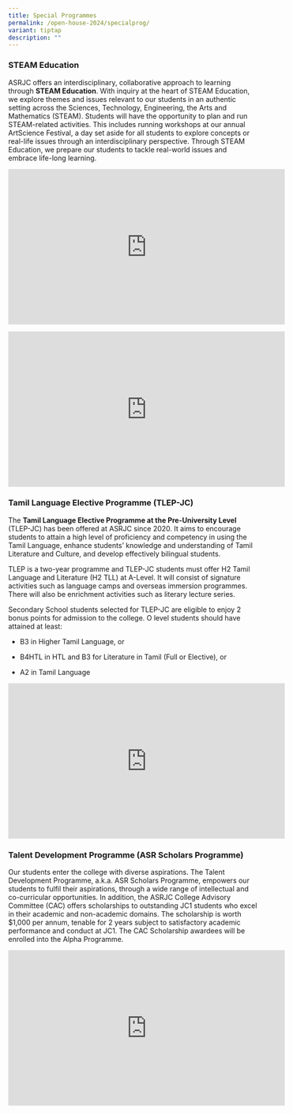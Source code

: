 ```yaml
---
title: Special Programmes
permalink: /open-house-2024/specialprog/
variant: tiptap
description: ""
---
```

<h3><strong>STEAM Education</strong></h3><p>ASRJC offers an interdisciplinary, collaborative approach to learning through <strong>STEAM Education</strong>. With inquiry at the heart of STEAM Education, we explore themes and issues relevant to our students in an authentic setting across the Sciences, Technology, Engineering, the Arts and Mathematics (STEAM). Students will have the opportunity to plan and run STEAM-related activities. This includes running workshops at our annual ArtScience Festival, a day set aside for all students to explore concepts or real-life issues through an interdisciplinary perspective. Through STEAM Education, we prepare our students to tackle real-world issues and embrace life-long learning.</p><div class="iframe-wrapper"><iframe height="315" width="560" allowfullscreen="true" frameborder="0" src="https://www.youtube.com/embed/zpHwnlKGQTM?si=pbGYO8s7dQROFNbk"></iframe></div><p></p><div class="iframe-wrapper"><iframe height="315" width="560" allowfullscreen="true" frameborder="0" src="https://www.youtube.com/embed/vAGw81DfVeY?si=gYwI00NNltuTHA4h"></iframe></div><h3><strong>Tamil Language Elective Programme (TLEP-JC)</strong></h3><p>The <strong>Tamil Language Elective Programme at the Pre-University Level</strong> (TLEP-JC) has been offered at ASRJC since 2020. It aims to encourage students to attain a high level of proficiency and competency in using the Tamil Language, enhance students’ knowledge and understanding of Tamil Literature and Culture, and develop effectively bilingual students.</p><p>TLEP is a two-year programme and TLEP-JC students must offer H2 Tamil Language and Literature (H2 TLL) at A-Level. It will consist of signature activities such as language camps and overseas immersion programmes. There will also be enrichment activities such as literary lecture series.</p><p>Secondary School students selected for TLEP-JC are eligible to enjoy 2 bonus points for admission to the college. O level students should have attained at least:</p><ul data-tight="true" class="tight"><li><p>B3 in Higher Tamil Language, or</p></li><li><p>B4HTL in HTL and B3 for Literature in Tamil (Full or Elective), or</p></li><li><p>A2 in Tamil Language</p></li></ul><div class="iframe-wrapper"><iframe height="315" width="560" allowfullscreen="true" frameborder="0" src="https://www.youtube.com/embed/rdCzg38KCro?si=8j1cdVIckMdWIR53"></iframe></div><p></p><h3><strong>Talent Development Programme (ASR Scholars Programme)</strong></h3><p>Our students enter the college with diverse aspirations. The Talent Development Programme, a.k.a. ASR Scholars Programme, empowers our students to fulfil their aspirations, through a wide range of intellectual and co-curricular opportunities. In addition, the ASRJC College Advisory Committee (CAC) offers scholarships to outstanding JC1 students who excel in their academic and non-academic domains. The scholarship is worth $1,000 per annum, tenable for 2 years subject to satisfactory academic performance and conduct at JC1. The CAC Scholarship awardees will be enrolled into the Alpha Programme.</p><div class="iframe-wrapper"><iframe height="315" width="560" allowfullscreen="true" frameborder="0" src="https://www.youtube.com/embed/jmDpAOY7UTg?si=5m7CwcUWz0trjrU2"></iframe></div><p></p>